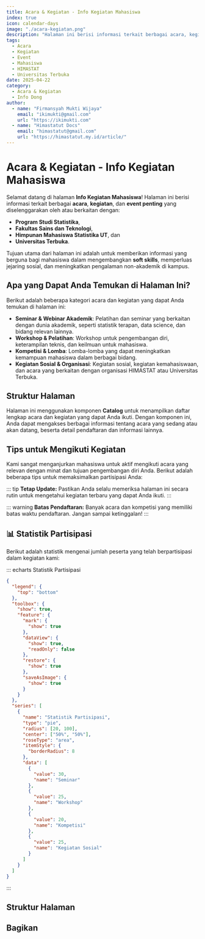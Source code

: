 ```yaml
--- 
title: Acara & Kegiatan - Info Kegiatan Mahasiswa
index: true
icon: calendar-days
image: "./acara-kegiatan.png"
description: "Halaman ini berisi informasi terkait berbagai acara, kegiatan, dan event penting yang diselenggarakan oleh atau berkaitan dengan Program Studi Statistika, Fakultas Sains dan Teknologi, Himpunan Mahasiswa Statistika UT, dan Universitas Terbuka."
tags:
  - Acara
  - Kegiatan
  - Event
  - Mahasiswa
  - HIMASTAT
  - Universitas Terbuka
date: 2025-04-22
category:
  - Acara & Kegiatan
  - Info Dong
author:
  - name: "Firmansyah Mukti Wijaya"
    email: "ikimukti@gmail.com"
    url: "https://ikimukti.com"
  - name: "Himastatut Docs"
    email: "himastatut@gmail.com"
    url: "https://himastatut.my.id/article/"
--- 
```


# Acara & Kegiatan - Info Kegiatan Mahasiswa

Selamat datang di halaman **Info Kegiatan Mahasiswa**! Halaman ini berisi informasi terkait berbagai **acara**, **kegiatan**, dan **event penting** yang diselenggarakan oleh atau berkaitan dengan:
- **Program Studi Statistika**, 
- **Fakultas Sains dan Teknologi**,
- **Himpunan Mahasiswa Statistika UT**, dan
- **Universitas Terbuka**.

Tujuan utama dari halaman ini adalah untuk memberikan informasi yang berguna bagi mahasiswa dalam mengembangkan **soft skills**, memperluas jejaring sosial, dan meningkatkan pengalaman non-akademik di kampus.

## Apa yang Dapat Anda Temukan di Halaman Ini?

Berikut adalah beberapa kategori acara dan kegiatan yang dapat Anda temukan di halaman ini:

- **Seminar & Webinar Akademik**: Pelatihan dan seminar yang berkaitan dengan dunia akademik, seperti statistik terapan, data science, dan bidang relevan lainnya.
- **Workshop & Pelatihan**: Workshop untuk pengembangan diri, keterampilan teknis, dan keilmuan untuk mahasiswa.
- **Kompetisi & Lomba**: Lomba-lomba yang dapat meningkatkan kemampuan mahasiswa dalam berbagai bidang.
- **Kegiatan Sosial & Organisasi**: Kegiatan sosial, kegiatan kemahasiswaan, dan acara yang berkaitan dengan organisasi HIMASTAT atau Universitas Terbuka.

## Struktur Halaman

Halaman ini menggunakan komponen **Catalog** untuk menampilkan daftar lengkap acara dan kegiatan yang dapat Anda ikuti. Dengan komponen ini, Anda dapat mengakses berbagai informasi tentang acara yang sedang atau akan datang, beserta detail pendaftaran dan informasi lainnya.

<Catalog />

## Tips untuk Mengikuti Kegiatan

Kami sangat menganjurkan mahasiswa untuk aktif mengikuti acara yang relevan dengan minat dan tujuan pengembangan diri Anda. Berikut adalah beberapa tips untuk memaksimalkan partisipasi Anda:

::: tip
**Tetap Update:** Pastikan Anda selalu memeriksa halaman ini secara rutin untuk mengetahui kegiatan terbaru yang dapat Anda ikuti.
:::

::: warning
**Batas Pendaftaran:** Banyak acara dan kompetisi yang memiliki batas waktu pendaftaran. Jangan sampai ketinggalan!
:::

## 📊 Statistik Partisipasi
Berikut adalah statistik mengenai jumlah peserta yang telah berpartisipasi dalam kegiatan kami:

::: echarts Statistik Partisipasi

```json
{
  "legend": {
    "top": "bottom"
  },
  "toolbox": {
    "show": true,
    "feature": {
      "mark": {
        "show": true
      },
      "dataView": {
        "show": true,
        "readOnly": false
      },
      "restore": {
        "show": true
      },
      "saveAsImage": {
        "show": true
      }
    }
  },
  "series": [
    {
      "name": "Statistik Partisipasi",
      "type": "pie",
      "radius": [20, 100],
      "center": ["50%", "50%"],
      "roseType": "area",
      "itemStyle": {
        "borderRadius": 8
      },
      "data": [
        {
          "value": 30,
          "name": "Seminar"
        },
        {
          "value": 25,
          "name": "Workshop"
        },
        {
          "value": 20,
          "name": "Kompetisi"
        },
        {
          "value": 25,
          "name": "Kegiatan Sosial"
        }
      ]
    }
  ]
}
```
:::


## Struktur Halaman

<Catalog />


## Bagikan
<Share colorful />
<GitContributors />
<GitChangelog />